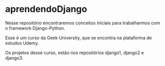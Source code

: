 # aprendendoDjango

Nesse repositório encontraremos conceitos iniciais para trabalharmos com o framework Django-Python. 

Esse é um curso da Geek University, que se encontra na plataforma de estudos Udemy. 

Os projetos desse curso, estão nos repositórios django1, django2 e django3.
